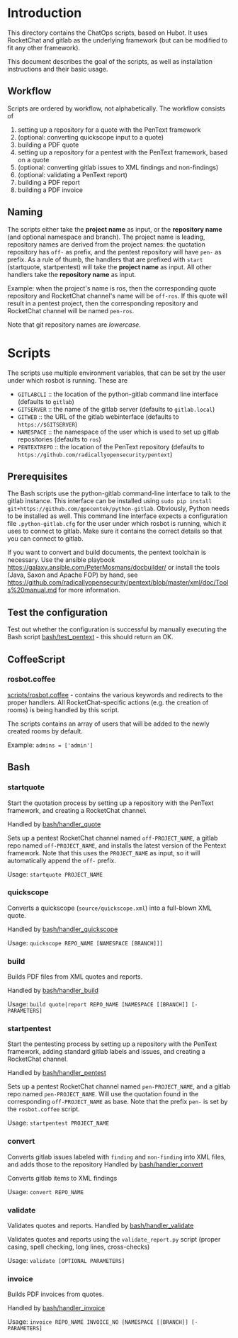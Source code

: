 # Introduction
This directory contains the ChatOps scripts, based on Hubot. It uses RocketChat and gitlab as the underlying framework (but can be modified to fit any other framework).

This document describes the goal of the scripts, as well as installation instructions and their basic usage.


## Workflow
Scripts are ordered by workflow, not alphabetically.
The workflow consists of
1. setting up a repository for a quote with the PenText framework
2. (optional: converting quickscope input to a quote)
3. building a PDF quote
4. setting up a repository for a pentest with the PenText framework, based on a quote
5. (optional: converting gitlab issues to XML findings and non-findings)
6. (optional: validating a PenText report)
7. building a PDF report
8. building a PDF invoice

## Naming
The scripts either take the **project name** as input, or the **repository name** (and optional namespace and branch). The project name is leading, repository names are derived from the project names: the quotation repository has `off-` as prefix, and the pentest repository will have `pen-` as prefix.
As a rule of thumb, the handlers that are prefixed with `start` (startquote, startpentest) will take the **project name** as input. All other handlers take the **repository name** as input.

Example: when the project's name is ros, then the corresponding quote repository and RocketChat channel's name will be `off-ros`.
If this quote will result in a pentest project, then the corresponding repository and RocketChat channel will be named `pen-ros`.

Note that git repository names are _lowercase_.


# Scripts

The scripts use multiple environment variables, that can be set by the user under which rosbot is running. These are
+ `GITLABCLI` :: the location of the python-gitlab command line interface (defaults to `gitlab`)
+ `GITSERVER` :: the name of the gitlab server (defaults to `gitlab.local`)
+ `GITWEB` :: the URL of the gitlab webinterface (defaults to `https://$GITSERVER`)
+ `NAMESPACE` :: the namespace of the user which is used to set up gitlab repositories (defaults to `ros`)
+ `PENTEXTREPO` :: the location of the PenText repository (defaults to `https://github.com/radicallyopensecurity/pentext`)

## Prerequisites

The Bash scripts use the python-gitlab command-line interface to talk to the gitlab instance. This interface can be installed using `sudo pip install git+https://github.com/gpocentek/python-gitlab`. Obviously, Python needs to be installed as well.
This command line interface expects a configuration file `.python-gitlab.cfg` for the user under which rosbot is running, which it uses to connect to gitlab. Make sure it contains the correct details so that you can connect to gitlab.

If you want to convert and build documents, the pentext toolchain is necessary. Use the ansible playbook https://galaxy.ansible.com/PeterMosmans/docbuilder/ or install the tools (Java, Saxon and Apache FOP) by hand, see https://github.com/radicallyopensecurity/pentext/blob/master/xml/doc/Tools%20manual.md for more information.

## Test the configuration
Test out whether the configuration is successful by manually executing the Bash script [bash/test_pentext](bash/test_pentext) - this should return an OK.


## CoffeeScript

### rosbot.coffee

[scripts/rosbot.coffee](scripts/rosbot.coffee) - contains the various keywords and redirects to the proper handlers. All RocketChat-specific actions (e.g. the creation of rooms) is being handled by this script.

The scripts contains an array of users that will be added to the newly created rooms by default.

Example:
`admins = ['admin']`

## Bash

### startquote
Start the quotation process by setting up a repository with the PenText framework, and creating a RocketChat channel.

Handled by [bash/handler_quote](bash/handler_quote)

Sets up a pentest RocketChat channel named `off-PROJECT_NAME`, a gitlab repo named `off-PROJECT_NAME`, and installs the latest version of the Pentext framework. Note that this uses the `PROJECT_NAME` as input, so it will automatically append the `off-` prefix.

Usage: `startquote PROJECT_NAME`


### quickscope
Converts a quickscope (`source/quickscope.xml`) into a full-blown XML quote.

Handled by [bash/handler_quickscope](bash/handler_quickscope)


Usage: `quickscope REPO_NAME [NAMESPACE [BRANCH]]]`


### build
Builds PDF files from XML quotes and reports.

Handled by [bash/handler_build](bash/handler_build)

Usage: `build quote|report REPO_NAME [NAMESPACE [[BRANCH]] [-PARAMETERS]`


### startpentest
Start the pentesting process by setting up a repository with the PenText framework, adding standard gitlab labels and issues, and creating a RocketChat channel.

Handled by [bash/handler_pentest](bash/handler_pentest)

Sets up a pentest RocketChat channel named `pen-PROJECT_NAME`, and a gitlab repo named `pen-PROJECT_NAME`. Will use the quotation found in the corresponding `off-PROJECT_NAME` as base. Note that the prefix `pen-` is set by the `rosbot.coffee` script.

Usage: `startpentest PROJECT_NAME`


### convert
Converts gitlab issues labeled with `finding` and `non-finding` into XML files, and adds those to the repository
Handled by [bash/handler_convert](bash/hander_convert)

Converts gitlab items to XML findings

Usage: `convert REPO_NAME`


### validate
Validates quotes and reports.
Handled by [bash/handler_validate](bash/handler_validate)

Validates quotes and reports using the `validate_report.py` script (proper casing, spell checking, long lines, cross-checks)

Usage: `validate [OPTIONAL PARAMETERS]`


### invoice
Builds PDF invoices from quotes.

Handled by [bash/handler_invoice](bash/handler_invoice)


Usage: `invoice REPO_NAME INVOICE_NO [NAMESPACE [[BRANCH]] [-PARAMETERS]`
